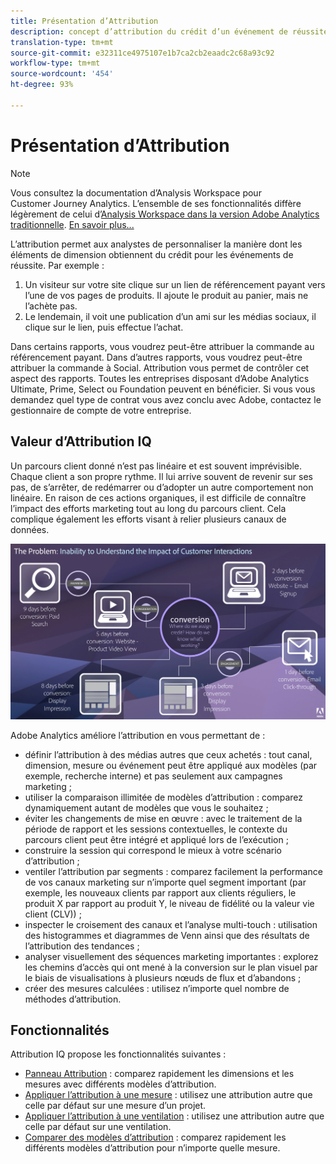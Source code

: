 ```yaml
---
title: Présentation d’Attribution
description: concept d’attribution du crédit d’un événement de réussite à plusieurs éléments de dimension.
translation-type: tm+mt
source-git-commit: e32311ce4975107e1b7ca2cb2eaadc2c68a93c92
workflow-type: tm+mt
source-wordcount: '454'
ht-degree: 93%

---
```



# Présentation d’Attribution

>[!NOTE]
>
>Vous consultez la documentation d’Analysis Workspace pour Customer Journey Analytics. L’ensemble de ses fonctionnalités diffère légèrement de celui d’[Analysis Workspace dans la version Adobe Analytics traditionnelle](https://docs.adobe.com/content/help/fr-FR/analytics/analyze/analysis-workspace/home.html). [En savoir plus...](/help/getting-started/cja-aa.md)

L’attribution permet aux analystes de personnaliser la manière dont les éléments de dimension obtiennent du crédit pour les événements de réussite. Par exemple :

1. Un visiteur sur votre site clique sur un lien de référencement payant vers l’une de vos pages de produits. Il ajoute le produit au panier, mais ne l’achète pas.
2. Le lendemain, il voit une publication d’un ami sur les médias sociaux, il clique sur le lien, puis effectue l’achat.

Dans certains rapports, vous voudrez peut-être attribuer la commande au référencement payant. Dans d’autres rapports, vous voudrez peut-être attribuer la commande à Social. Attribution vous permet de contrôler cet aspect des rapports. Toutes les entreprises disposant d’Adobe Analytics Ultimate, Prime, Select ou Foundation peuvent en bénéficier. Si vous vous demandez quel type de contrat vous avez conclu avec Adobe, contactez le gestionnaire de compte de votre entreprise.

## Valeur d’Attribution IQ

Un parcours client donné n’est pas linéaire et est souvent imprévisible. Chaque client a son propre rythme. Il lui arrive souvent de revenir sur ses pas, de s’arrêter, de redémarrer ou d’adopter un autre comportement non linéaire. En raison de ces actions organiques, il est difficile de connaître l’impact des efforts marketing tout au long du parcours client. Cela complique également les efforts visant à relier plusieurs canaux de données.

![Problème d’Attribution IQ](assets/attribution_iq_problem.png)

Adobe Analytics améliore l’attribution en vous permettant de :

* définir l’attribution à des médias autres que ceux achetés : tout canal, dimension, mesure ou événement peut être appliqué aux modèles (par exemple, recherche interne) et pas seulement aux campagnes marketing ;
* utiliser la comparaison illimitée de modèles d’attribution : comparez dynamiquement autant de modèles que vous le souhaitez ;
* éviter les changements de mise en œuvre : avec le traitement de la période de rapport et les sessions contextuelles, le contexte du parcours client peut être intégré et appliqué lors de l’exécution ;
* construire la session qui correspond le mieux à votre scénario d’attribution ;
* ventiler l’attribution par segments : comparez facilement la performance de vos canaux marketing sur n’importe quel segment important (par exemple, les nouveaux clients par rapport aux clients réguliers, le produit X par rapport au produit Y, le niveau de fidélité ou la valeur vie client (CLV)) ;
* inspecter le croisement des canaux et l’analyse multi-touch : utilisation des histogrammes et diagrammes de Venn ainsi que des résultats de l’attribution des tendances ;
* analyser visuellement des séquences marketing importantes : explorez les chemins d’accès qui ont mené à la conversion sur le plan visuel par le biais de visualisations à plusieurs nœuds de flux et d’abandons ;
* créer des mesures calculées : utilisez n’importe quel nombre de méthodes d’attribution.

## Fonctionnalités

Attribution IQ propose les fonctionnalités suivantes :

* [Panneau Attribution](../c-panels/attribution.md) : comparez rapidement les dimensions et les mesures avec différents modèles d’attribution.
* [Appliquer l’attribution à une mesure](../build-workspace-project/column-row-settings/column-settings.md) : utilisez une attribution autre que celle par défaut sur une mesure d’un projet.
* [Appliquer l’attribution à une ventilation](/help/components/dimensions/t-breakdown-fa.md) : utilisez une attribution autre que celle par défaut sur une ventilation.
* [Comparer des modèles d’attribution](/help/components/apply-create-metrics.md) : comparez rapidement les différents modèles d’attribution pour n’importe quelle mesure.
